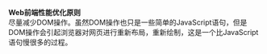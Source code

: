 **Web前端性能优化原则**  
尽量减少DOM操作。虽然DOM操作也只是一些简单的JavaScript语句，但是DOM操作会引起浏览器对网页进行重新布局，重新绘制，这是一个比JavaScript语句慢很多的过程。